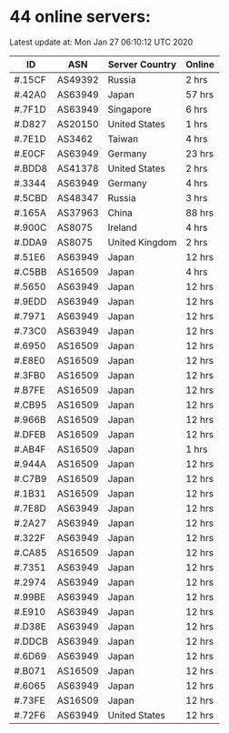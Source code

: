 # 44 online servers:

Latest update at: Mon Jan 27 06:10:12 UTC 2020

| ID | ASN | Server Country | Online |
| -- | --- | -------------- | ------ |
| #.15CF | AS49392 | Russia | 2 hrs |
| #.42A0 | AS63949 | Japan | 57 hrs |
| #.7F1D | AS63949 | Singapore | 6 hrs |
| #.D827 | AS20150 | United States | 1 hrs |
| #.7E1D | AS3462 | Taiwan | 4 hrs |
| #.E0CF | AS63949 | Germany | 23 hrs |
| #.BDD8 | AS41378 | United States | 2 hrs |
| #.3344 | AS63949 | Germany | 4 hrs |
| #.5CBD | AS48347 | Russia | 3 hrs |
| #.165A | AS37963 | China | 88 hrs |
| #.900C | AS8075 | Ireland | 4 hrs |
| #.DDA9 | AS8075 | United Kingdom | 2 hrs |
| #.51E6 | AS63949 | Japan | 12 hrs |
| #.C5BB | AS16509 | Japan | 4 hrs |
| #.5650 | AS63949 | Japan | 12 hrs |
| #.9EDD | AS63949 | Japan | 12 hrs |
| #.7971 | AS63949 | Japan | 12 hrs |
| #.73C0 | AS63949 | Japan | 12 hrs |
| #.6950 | AS16509 | Japan | 12 hrs |
| #.E8E0 | AS16509 | Japan | 12 hrs |
| #.3FB0 | AS16509 | Japan | 12 hrs |
| #.B7FE | AS16509 | Japan | 12 hrs |
| #.CB95 | AS16509 | Japan | 12 hrs |
| #.966B | AS16509 | Japan | 12 hrs |
| #.DFEB | AS16509 | Japan | 12 hrs |
| #.AB4F | AS16509 | Japan | 1 hrs |
| #.944A | AS16509 | Japan | 12 hrs |
| #.C7B9 | AS16509 | Japan | 12 hrs |
| #.1B31 | AS16509 | Japan | 12 hrs |
| #.7E8D | AS63949 | Japan | 12 hrs |
| #.2A27 | AS63949 | Japan | 12 hrs |
| #.322F | AS63949 | Japan | 12 hrs |
| #.CA85 | AS16509 | Japan | 12 hrs |
| #.7351 | AS63949 | Japan | 12 hrs |
| #.2974 | AS63949 | Japan | 12 hrs |
| #.99BE | AS63949 | Japan | 12 hrs |
| #.E910 | AS63949 | Japan | 12 hrs |
| #.D38E | AS63949 | Japan | 12 hrs |
| #.DDCB | AS63949 | Japan | 12 hrs |
| #.6D69 | AS63949 | Japan | 12 hrs |
| #.B071 | AS16509 | Japan | 12 hrs |
| #.6065 | AS63949 | Japan | 12 hrs |
| #.73FE | AS16509 | Japan | 12 hrs |
| #.72F6 | AS63949 | United States | 12 hrs |

